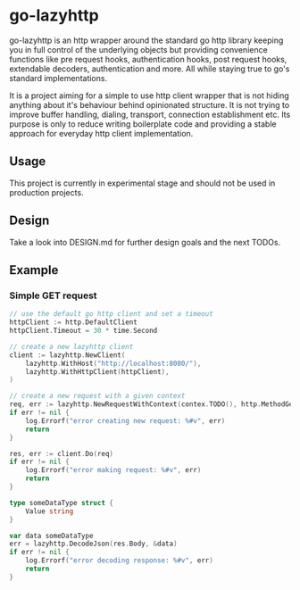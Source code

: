 # go-lazyhttp
go-lazyhttp is an http wrapper around the standard go http library keeping you in full control of the underlying objects but providing convenience functions like pre request hooks, authentication hooks, post request hooks, extendable decoders, authentication and more. All while staying true to go's standard implementations. 

It is a project aiming for a simple to use http client wrapper that is not hiding anything about it's behaviour behind opinionated structure. It is not trying to improve buffer handling, dialing, transport, connection establishment etc. Its purpose is only to reduce writing boilerplate code and providing a stable approach for everyday http client implementation.

## Usage
This project is currently in experimental stage and should not be used in production projects.

## Design
Take a look into DESIGN.md for further design goals and the next TODOs.

## Example

### Simple GET request
```go
// use the default go http client and set a timeout
httpClient := http.DefaultClient
httpClient.Timeout = 30 * time.Second

// create a new lazyhttp client
client := lazyhttp.NewClient(
	lazyhttp.WithHost("http://localhost:8080/"),
	lazyhttp.WithHttpClient(httpClient),
)

// create a new request with a given context
req, err := lazyhttp.NewRequestWithContext(contex.TODO(), http.MethodGet, "/test")
if err != nil {
	log.Errorf("error creating new request: %#v", err)
	return 
}

res, err := client.Do(req)
if err != nil {
	log.Errorf("error making request: %#v", err)
	return
}

type someDataType struct {
	Value string
}

var data someDataType
err = lazyhttp.DecodeJson(res.Body, &data)
if err != nil {
	log.Errorf("error decoding response: %#v", err)
	return
}
```